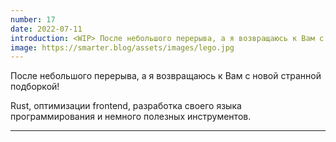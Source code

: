 ```yaml
---
number: 17
date: 2022-07-11
introduction: <WIP> После небольшого перерыва, а я возвращаюсь к Вам с новой странной подборкой! Rust, оптимизации frontend, разработка своего языка программирования и немного полезных инструментов.
image: https://smarter.blog/assets/images/lego.jpg
---
```


После небольшого перерыва, а я возвращаюсь к Вам с новой странной подборкой!

Rust, оптимизации frontend, разработка своего языка программирования и немного полезных инструментов.

<hr />
